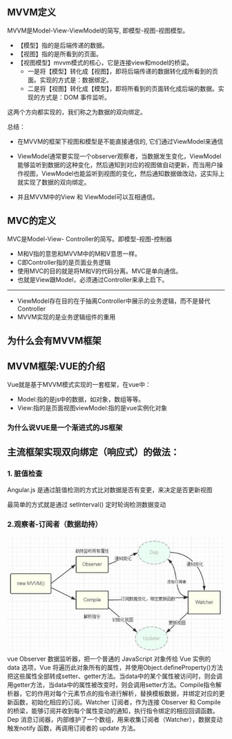 ##  MVVM定义
MVVM是Model-View-ViewModel的简写, 即模型-视图-视图模型。
+ 【模型】指的是后端传递的数据。
+ 【视图】指的是所看到的页面。
+ 【视图模型】mvvm模式的核心，它是连接view和model的桥梁。
    + 一是将【模型】转化成【视图】，即将后端传递的数据转化成所看到的页面。实现的方式是：数据绑定。
    + 二是将【视图】转化成【模型】，即将所看到的页面转化成后端的数据。实现的方式是：DOM 事件监听。

这两个方向都实现的，我们称之为数据的双向绑定。

总结：
+ 在MVVM的框架下视图和模型是不能直接通信的, 它们通过ViewModel来通信

+ ViewModel通常要实现一个observer观察者，当数据发生变化，ViewModel能够监听到数据的这种变化，然后通知到对应的视图做自动更新，而当用户操作视图，ViewModel也能监听到视图的变化，然后通知数据做改动，这实际上就实现了数据的双向绑定。
+ 并且MVVM中的View 和 ViewModel可以互相通信。

## MVC的定义
MVC是Model-View- Controller的简写。即模型-视图-控制器
+ M和V指的意思和MVVM中的M和V意思一样。
+ C即Controller指的是页面业务逻辑
+ 使用MVC的目的就是将M和V的代码分离。MVC是单向通信。
+ 也就是View跟Model，必须通过Controller来承上启下。
<hr />

+ ViewModel存在目的在于抽离Controller中展示的业务逻辑，而不是替代Controller
+ MVVM实现的是业务逻辑组件的重用

## 为什么会有MVVM框架
## MVVM框架:VUE的介绍
Vue就是基于MVVM模式实现的一套框架，在vue中：
+ Model:指的是js中的数据，如对象，数组等等。
+ View:指的是页面视图viewModel:指的是vue实例化对象
### 为什么说VUE是一个渐进式的JS框架

## 主流框架实现双向绑定（响应式）的做法：
### 1. 脏值检查
Angular.js 是通过脏值检测的方式比对数据是否有变更，来决定是否更新视图

最简单的方式就是通过 setInterval() 定时轮询检测数据变动


### 2.观察者-订阅者（数据劫持）
![Image text](img/观察者_订阅者(数据劫持).jpg)
vue Observer 数据监听器，把一个普通的 JavaScript 对象传给 Vue 实例的 data 选项，Vue 将遍历此对象所有的属性，并使用Object.defineProperty()方法把这些属性全部转成setter、getter方法。当data中的某个属性被访问时，则会调用getter方法，当data中的属性被改变时，则会调用setter方法。Compile指令解析器，它的作用对每个元素节点的指令进行解析，替换模板数据，并绑定对应的更新函数，初始化相应的订阅。Watcher 订阅者，作为连接 Observer 和 Compile 的桥梁，能够订阅并收到每个属性变动的通知，执行指令绑定的相应回调函数。Dep 消息订阅器，内部维护了一个数组，用来收集订阅者（Watcher），数据变动触发notify 函数，再调用订阅者的 update 方法。